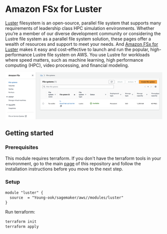 # Amazon FSx for Luster
[Luster](https://www.lustre.org/) filesystem is an open-source, parallel file system that supports many requirements of leadership class HPC simulation environments. Whether you’re a member of our diverse development community or considering the Lustre file system as a parallel file system solution, these pages offer a wealth of resources and support to meet your needs. And [Amazon FSx for Luster](https://docs.aws.amazon.com/fsx/latest/LustreGuide/what-is.html) makes it easy and cost-effective to launch and run the popular, high-performance Lustre file system on AWS. You use Lustre for workloads where speed matters, such as machine learning, high performance computing (HPC), video processing, and financial modeling.

![aws-fsx-luster-list](../../images/aws-fsx-luster-list.png)

## Getting started
### Prerequisites
This module requires terraform. If you don't have the terraform tools in your environment, go to the main [page](https://github.com/Young-ook/terraform-aws-sagemaker) of this repository and follow the installation instructions before you move to the next step.

### Setup
```hcl
module "luster" {
  source  = "Young-ook/sagemaker/aws//modules/luster"
}
```

Run terraform:
```
terraform init
terraform apply
```
